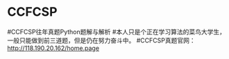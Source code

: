 # CCFCSP
#CCFCSP往年真题Python题解与解析
#本人只是个正在学习算法的菜鸟大学生，一般只能做到前三道题，但是仍在努力奋斗中。
#CCFCSP真题官网：http://118.190.20.162/home.page

